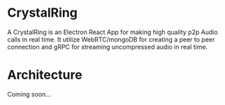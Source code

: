 # CrystalRing

A CrystalRing is an Electron React App for making high quality p2p Audio calls in real time.
It utilize WebRTC/mongoDB for creating a peer to peer connection and gRPC for streaming uncompressed audio in real time.

# Architecture
Coming soon...
